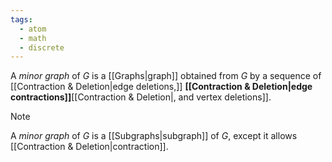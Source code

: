 ```yaml
---
tags:
  - atom
  - math
  - discrete
---
```

A *minor graph* of $G$ is a [[Graphs|graph]] obtained from $G$ by a sequence of [[Contraction & Deletion|edge deletions,]] **[[Contraction & Deletion|edge contractions]]**[[Contraction & Deletion|, and vertex deletions]].

> [!note]
> A *minor graph* of $G$ is a [[Subgraphs|subgraph]] of $G$, except it allows [[Contraction & Deletion|contraction]].